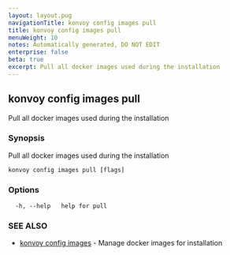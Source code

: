 ```yaml
---
layout: layout.pug
navigationTitle: konvoy config images pull
title: konvoy config images pull
menuWeight: 10
notes: Automatically generated, DO NOT EDIT
enterprise: false
beta: true
excerpt: Pull all docker images used during the installation
---
```


## konvoy config images pull

Pull all docker images used during the installation

### Synopsis

Pull all docker images used during the installation

```
konvoy config images pull [flags]
```

### Options

```
  -h, --help   help for pull
```

### SEE ALSO

* [konvoy config images](../)	 - Manage docker images for installation

